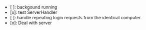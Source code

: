 - [ ]: backgound running
- [x]: test ServerHandler
- [ ]: handle repeating login requests from the identical computer
- [x]: Deal with server
